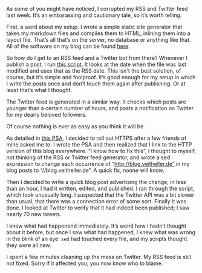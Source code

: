As some of you might have noticed, I corrupted my RSS and Twitter feed last
week. It’s an embarassing and cautionary tale, so it’s worth telling.

First, a word about my setup. I wrote a simple static site generator that
takes my markdown files and compiles them to HTML, inlining them into a
layout file. That’s all that’s on the server, no database or anything like
that. All of the software on my blog can be found
[here](https://github.com/hellerve/blog).

So how do I get to an RSS feed and a Twitter bot from there? Whenever I
publish a post, I run [this
script](https://github.com/hellerve/blog/blob/master/rsser/rsser.py). It
looks at the date when the file was last modified and uses that as the
RSS date. This isn't the best solution, of course, but it’s simple and
foolproof. It’s good enough for my setup in which I write the posts
once and don’t touch them again after publishing. Or at least that’s what I
thought.

The Twitter feed is generated in a similar way. It checks which posts are
younger than a certain number of hours, and posts a notification on Twitter
for my dearly beloved followers.

Of course nothing is ever as easy as you think it will be.

As detailed in [this PSA](//blog.veitheller.de/PSA_VI.html), I decided to
roll out HTTPS after a few friends of mine asked me to. I wrote the PSA
and then realized that I link to the HTTP version of this blog everywhere.
“I know how to fix this”, I thought to myself, not thinking of the RSS or
Twitter feed generator, and wrote a sed expression to change each occurrence
of “http://blog.veitheller.de” in my blog posts to “//blog.veitheller.de”.
A quick fix, noone will know.

Then I decided to write a quick blog post advertising the change; in less
than an hour, I had it written, edited, and published.
I ran through the script, which took unusually long. I suspected that the
Twitter API was a bit slower than usual, that there was a connection error of some
sort. Finally it was done. I looked at Twitter to verify that it had indeed been
published; I saw nearly 70 new tweets.

I knew what had happenend immediately. It’s weird how I hadn’t thought about it
before, but once I saw what had happened, I knew what was wrong in the blink of
an eye: `sed` had touched every file, and my scripts thought they were all new.

I spent a few minutes cleaning up the mess on Twitter. My RSS feed is still not
fixed. Sorry if it affected you; you now know who to blame.
